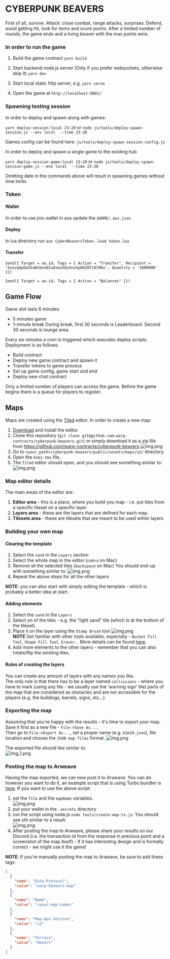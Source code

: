 # CYBERPUNK BEAVERS

First of all, survive.
Attack: close combat, range attacks, surprises.
Defend, avoid getting hit, look for items and score points.
After a limited number of rounds, the game ends and a living beaver with the max points wins.

### In order to run the game

1. Build the game contract
   `yarn build`

2. Start backend node.js server (Only if you prefer websockets, otherwise skip it)
   `yarn dev `

3. Start local static http server, e.g.
   `yarn serve`

4. Open the game at `http://localhost:9001/`

### Spawning testing session

In order to deploy and spawn along with games:

`yarn deploy-session:local 23:20`
or
`node js/tools/deploy-spawn-session.js --env local  --time 23:20`

Games config can be found here:
`js/tools/deploy-spawn-session-config.js`

In order to deploy and spawn a single game to the existing hub

`yarn deploy-session-game:local 23:20`
or
`node js/tools/deploy-spawn-session-game.js --env local  --time 23:20`

Omitting date in the commands above will result in spawning games without time limits

### Token

#### Wallet

In order to use jnio wallet in aos update the `$HOME/.aos.json`

#### Deploy

In lua directory run
`aos CyberBeaversToken`
`.load token.lua`

#### Transfer

`Send({ Target = ao.id, Tags = { Action = "Transfer", Recipient = 'ksovq4pOatEoWzbxe8Iu8xeuhQshnoSpbKZ0TcDlMko', Quantity = '1000000' }})`

`Send({ Target = ao.id, Tags = { Action = "Balances" }})`

## Game Flow

Game slot lasts 6 minutes

- 5 minutes game
- 1-minute break
  During break, first 30 seconds is Leaderboard.
  Second 30 seconds is lounge area.

Every six minutes a cron is triggered which executes deploy scripts.
Deployment is as follows:

- Build contract
- Deploy new game contract and spawn it
- Transfer tokens to game process
- Set up game config, game start and end
- Deploy new chat contract

Only a limited number of players can access the game.
Before the game begins there is a queue for players to register.

## Maps

Maps are created using the [Tiled](https://www.mapeditor.org/) editor.
In order to create a new map:

1. [Download](https://thorbjorn.itch.io/tiled/download/eyJpZCI6Mjg3NjgsImV4cGlyZXMiOjE3MTg4NzAwODV9.hntXxFoxhdEGIhCFOT9LoTeul4M%3d) and install the editor.
2. Clone this repository (`git clone git@github.com:warp-contracts/cyberpunk-beavers.git`) or simply download it as a zip file from https://github.com/warp-contracts/cyberpunk-beavers
   ![img.png](public/assets/readme/donwload.png)
3. Go to `<your_path>/cyberpunk-beavers/public/assets/maps/v2/` directory.
4. Open the `b1m1.tmx` file.
5. The `Tiled` editor should open, and you should see something similar to:
   ![img.png](public/assets/readme/tiled_editor.png)

### Map editor details

The main areas of the editor are:

1. **Editor area** - this is a place, where you build you map - i.e. put tiles from a specific tileset on a specific layer
2. **Layers area** - these are the layers that are defined for each map.
3. **Tilesets area** - these are tilesets that are meant to be used wihtin layers

### Building your own map

#### Clearing the template

1. Select the `sand` in the `Layers` section
2. Select the whole map in the editor (`cmd+a` on Mac)
3. Remove all the selected tiles (`backspace` on Mac)
   You should end-up with something similar to:
   ![img.png](public/assets/readme/ground_removed.png)
4. Repeat the above steps for all the other layers

**NOTE**: you can also start with simply editing the template - which is probably a better idea at start.

#### Adding elements

1. Select the `sand` in the `Layers`
2. Select on of the tiles - e.g. the "light sand" tile (which is at the bottom of the tileset).
3. Place it on the layer using the `Stamp Brush` tool ![img.png](public/assets/readme/stamp_tool.png)  
   **NOTE** Get familiar with other tools available, especially - `Bucket Fill Tool`, `Shape Fill Tool`, `Eraser`...
   More details can be found [here](https://doc.mapeditor.org/en/stable/manual/editing-tile-layers/).
4. Add more elements to the other layers - remember that you can also rotate/flip the existing tiles.

#### Rules of creating the layers

You can create any amount of layers with any names you like.  
The only rule is that there has to be a layer named `collissions` - where you have to mark (using any tile - we usually
use the 'warning sign' tile) parts of the map that are considered as obstacles and are not accessible for the players
(e.g. the buildings, barrels, signs, etc...).

### Exporting the map

Assuming that you're happy with the results - it's time to export your map.  
Save it first as a new file - `File->Save As...`.  
Then go to `File->Export As...`, set a proper name (e.g. `b1m10.json`), file location and choose the `JSON map files` format.
![img.png](public/assets/readme/export.png)

The exported file should like similar to:  
![img_1.png](public/assets/readme/exported.png)

### Posting the map to Arweave

Having the map exported, we can now post it to Arweave. You can do however you want to do it, an example script that is using
Turbo bundler is [here](https://github.com/warp-contracts/cyberpunk-beavers/blob/main/tools/create-map-tx.js).
If you want to use the above script:

1. set the `file` and the `mapName` variables.  
   ![img.png](public/assets/readme/send.png)
2. put your wallet in the `.secrets` directory
3. run the script using node.js `node tools/create-map-tx.js`.
   You should see sth similar to a result:  
   ![img.png](public/assets/readme/sendResult.png)
4. After posting the map to Arweave, please share your results on our Discord (i.e. the transaction id from the response in previous point and a screenshot of the map itself) - if it has interesting design and is formally correct -
   we might use it the game!

**NOTE**: if you're manually posting the map to Arweave, be sure to add these tags:

```json
[
  {
    "name": "Data-Protocol",
    "value": "warp-beavers-map"
  },
  {
    "name": "Name",
    "value": "<your-map-name>"
  },
  {
    "name": "Map-Api-Version",
    "value": "v2"
  },
  {
    "name": "Terrain",
    "value": "desert"
  }
]
```
